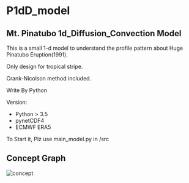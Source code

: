 # P1dD_model

## Mt. Pinatubo 1d_Diffusion_Convection Model

This is a small 1-d model to understand the profile pattern about Huge Pinatubo Eruption(1991).

Only design for tropical stripe.

Crank-Nicolson method included.

Write By Python

Version:
  + Python > 3.5
  + pynetCDF4
  + ECMWF ERA5
  
To Start it, Plz use main_model.py in /src

## Concept Graph
![concept](https://github.com/zfh1997/P1dD_model/raw/master/readme/1-d_model.bmp)
